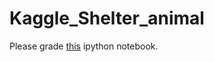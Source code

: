 # Kaggle_Shelter_animal

Please grade [this](https://github.com/mspinelli/animal_shelter/blob/master/Final%20Report.ipynb) ipython notebook. 